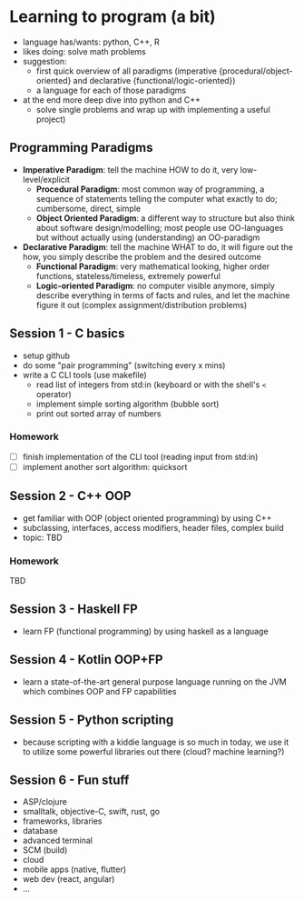 # Learning to program (a bit)

* language has/wants: python, C++, R
* likes doing: solve math problems
* suggestion:
  * first quick overview of all paradigms (imperative {procedural/object-oriented} and declarative {functional/logic-oriented})
  * a language for each of those paradigms
* at the end more deep dive into python and C++
  * solve single problems and wrap up with implementing a useful project)

## Programming Paradigms

* **Imperative Paradigm**: tell the machine HOW to do it, very low-level/explicit
  * **Procedural Paradigm**: most common way of programming, a sequence of statements telling the computer what exactly to do; cumbersome, direct, simple
  * **Object Oriented Paradigm**: a different way to structure but also think about software design/modelling; most people use OO-languages but without actually using (understanding) an OO-paradigm
* **Declarative Paradigm**: tell the machine WHAT to do, it will figure out the how, you simply describe the problem and the desired outcome
  * **Functional Paradigm**: very mathematical looking, higher order functions, stateless/timeless, extremely powerful
  * **Logic-oriented Paradigm**: no computer visible anymore, simply describe everything in terms of facts and rules, and let the machine figure it out (complex assignment/distribution problems)

## Session 1 - C basics

* setup github
* do some "pair programming" (switching every x mins)
* write a C CLI tools (use makefile)
  * read list of integers from std:in (keyboard or with the shell's `<` operator)
  * implement simple sorting algorithm (bubble sort)
  * print out sorted array of numbers

### Homework

* [ ] finish implementation of the CLI tool (reading input from std:in)
* [ ] implement another sort algorithm: quicksort

## Session 2 - C++ OOP

* get familiar with OOP (object oriented programming) by using C++
* subclassing, interfaces, access modifiers, header files, complex build
* topic: TBD

### Homework

TBD

## Session 3 - Haskell FP

* learn FP (functional programming) by using haskell as a language

## Session 4 - Kotlin OOP+FP

* learn a state-of-the-art general purpose language running on the JVM which combines OOP and FP capabilities

## Session 5 - Python scripting

* because scripting with a kiddie language is so much in today, we use it to utilize some powerful libraries out there (cloud? machine learning?)

## Session 6 - Fun stuff

* ASP/clojure
* smalltalk, objective-C, swift, rust, go
* frameworks, libraries
* database
* advanced terminal
* SCM (build)
* cloud
* mobile apps (native, flutter)
* web dev (react, angular)
* ...
